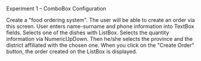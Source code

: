 Experiment 1 – ComboBox Configuration

Create a "food ordering system". The user will be able to create an order via this screen. User enters name-surname and phone information into TextBox fields. Selects one of the dishes with ListBox. Selects the quantity information via NumericUpDown. Then he/she selects the province and the district affiliated with the chosen one. When you click on the "Create Order" button, the order created on the ListBox is displayed.
